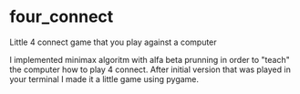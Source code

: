 # four_connect
Little 4 connect game that you play against a computer

I implemented minimax algoritm with alfa beta prunning in order to "teach" the computer how to play 4 connect.
After initial version that was played in your terminal I made it a little game using pygame.
